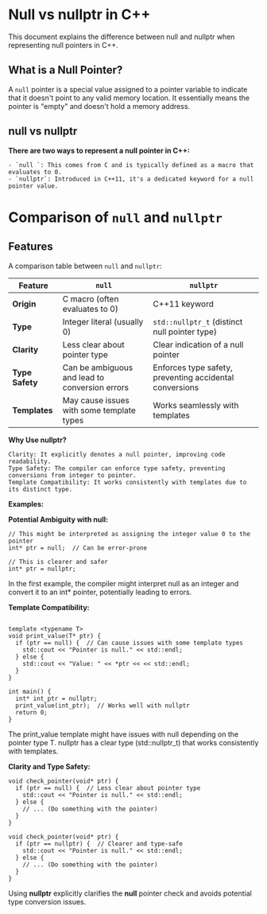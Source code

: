 # Null vs nullptr in C++

This document explains the difference between null and nullptr when representing null pointers in C++.

## What is a Null Pointer?

A  `null` pointer is a special value assigned to a pointer variable to indicate that it doesn't point to any valid memory location. It essentially means the pointer is "empty" and doesn't hold a memory address.

## null vs nullptr

**There are two ways to represent a null pointer in C++:**

    - `null `: This comes from C and is typically defined as a macro that evaluates to 0.
    - `nullptr`: Introduced in C++11, it's a dedicated keyword for a null pointer value.


# Comparison of `null` and `nullptr`

## Features

A comparison table between `null` and `nullptr`:

| Feature      | `null`                          | `nullptr`                       |
|--------------|---------------------------------|---------------------------------|
| **Origin**   | C macro (often evaluates to 0)  | C++11 keyword                   |
| **Type**     | Integer literal (usually 0)     | `std::nullptr_t` (distinct null pointer type) |
| **Clarity**  | Less clear about pointer type   | Clear indication of a null pointer |
| **Type Safety** | Can be ambiguous and lead to conversion errors | Enforces type safety, preventing accidental conversions |
| **Templates** | May cause issues with some template types | Works seamlessly with templates |

             
**Why Use nullptr?**



    Clarity: It explicitly denotes a null pointer, improving code readability.
    Type Safety: The compiler can enforce type safety, preventing conversions from integer to pointer.
    Template Compatibility: It works consistently with templates due to its distinct type.

**Examples:**


**Potential Ambiguity with null:**

```
// This might be interpreted as assigning the integer value 0 to the pointer
int* ptr = null;  // Can be error-prone

// This is clearer and safer
int* ptr = nullptr;

```

In the first example, the compiler might interpret null as an integer and convert it to an int* pointer, potentially leading to errors.

**Template Compatibility:**
```

template <typename T>
void print_value(T* ptr) {
  if (ptr == null) {  // Can cause issues with some template types
    std::cout << "Pointer is null." << std::endl;
  } else {
    std::cout << "Value: " << *ptr << << std::endl;
  }
}

int main() {
  int* int_ptr = nullptr;
  print_value(int_ptr);  // Works well with nullptr
  return 0;
}

```


The print_value template might have issues with null depending on the pointer type T. nullptr has a clear type (std::nullptr_t) that works consistently with templates.

**Clarity and Type Safety:**

```
void check_pointer(void* ptr) {
  if (ptr == null) {  // Less clear about pointer type
    std::cout << "Pointer is null." << std::endl;
  } else {
    // ... (Do something with the pointer)
  }
}

void check_pointer(void* ptr) {
  if (ptr == nullptr) {  // Clearer and type-safe
    std::cout << "Pointer is null." << std::endl;
  } else {
    // ... (Do something with the pointer)
  }
}
```


Using **nullptr** explicitly clarifies the **null** pointer check and avoids potential type conversion issues.

